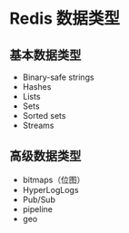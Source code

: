 # Redis 数据类型

## 基本数据类型

* Binary-safe strings
* Hashes
* Lists
* Sets
* Sorted sets
* Streams

## 高级数据类型

* bitmaps（位图）
* HyperLogLogs
* Pub/Sub
* pipeline
* geo